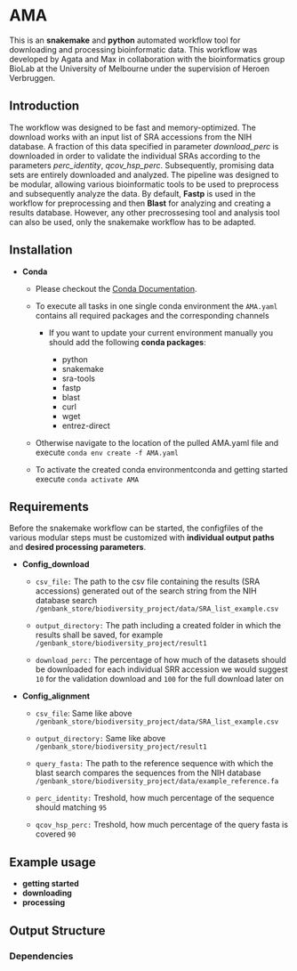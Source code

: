# AMA

This is an **snakemake** and **python** automated workflow tool for downloading and processing bioinformatic data. This workflow was developed by Agata and Max in collaboration with the bioinformatics group BioLab at the University of Melbourne under the supervision of Heroen Verbruggen.


## Introduction

The workflow was designed to be fast and memory-optimized. The download works with an input list of SRA accessions from the NIH database. A fraction of this data specified in parameter _download_perc_ is downloaded in order to validate the individual SRAs according to the parameters _perc_identity_, _qcov_hsp_perc_. Subsequently, promising data sets are entirely downloaded and analyzed. The pipeline was designed to be modular, allowing various bioinformatic tools to be used to preprocess and subsequently analyze the data. By default, **Fastp** is used in the workflow for preprocessing and then **Blast** for analyzing and creating a results database. However, any other precrossesing tool and analysis tool can also be used, only the snakemake workflow has to be adapted. 


## Installation

- **Conda**

   - Please checkout the [Conda Documentation](https://github.com/conda/conda-docs).

   - To execute all tasks in one single conda environment the `AMA.yaml` contains all required packages and the corresponding channels
   
     - If you want to update your current environment manually you should add the following **conda packages**:
       
       - python
       - snakemake
       - sra-tools
       - fastp
       - blast
       - curl
       - wget
       - entrez-direct

   - Otherwise navigate to the location of the pulled AMA.yaml file and execute `conda env create -f AMA.yaml`


   - To activate the created conda environmentconda and getting started execute `conda activate AMA`


## Requirements

Before the snakemake workflow can be started, the configfiles of the various modular steps must be customized with **individual output paths** and **desired processing parameters**.

- **Config_download**

    - `csv_file:` The path to the csv file containing the results (SRA accessions) generated out of the search string from the NIH database search `/genbank_store/biodiversity_project/data/SRA_list_example.csv`

    - `output_directory:` The path including a created folder in which the results shall be saved, for example `/genbank_store/biodiversity_project/result1`

    - `download_perc:` The percentage of how much of the datasets should be downloaded for each individual SRR accession we would suggest `10` for the validation download and `100` for the full download later on


- **Config_alignment**

    - `csv_file`: Same like above `/genbank_store/biodiversity_project/data/SRA_list_example.csv`

    - `output_directory:` Same like above `/genbank_store/biodiversity_project/result1`

    - `query_fasta:` The path to the reference sequence with which the blast search compares the sequences from the NIH database `/genbank_store/biodiversity_project/data/example_reference.fa`

    - `perc_identity:` Treshold, how much percentage of the sequence should matching `95`

    - `qcov_hsp_perc:` Treshold, how much percentage of the query fasta is covered `90`



## Example usage

- **getting started**
- **downloading**
- **processing**



## Output Structure


### Dependencies
